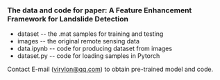 ### The data and code for paper: A Feature Enhancement Framework for Landslide Detection

* dataset -- the .mat samples for training and testing  
* images -- the original remote sensing data
* data.ipynb -- code for producing dataset from images
* dataset.py -- code for loading samples in Pytorch

Contact E-mail (virylon@qq.com) to obtain pre-trained model and code. 
